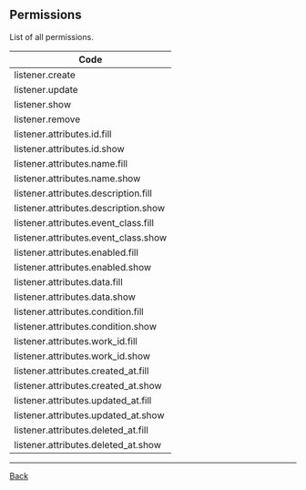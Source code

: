 ## Permissions

List of all permissions.

| Code                           |
|--------------------------------|
| listener.create |
| listener.update |
| listener.show |
| listener.remove |
| listener.attributes.id.fill |
| listener.attributes.id.show |
| listener.attributes.name.fill |
| listener.attributes.name.show |
| listener.attributes.description.fill |
| listener.attributes.description.show |
| listener.attributes.event_class.fill |
| listener.attributes.event_class.show |
| listener.attributes.enabled.fill |
| listener.attributes.enabled.show |
| listener.attributes.data.fill |
| listener.attributes.data.show |
| listener.attributes.condition.fill |
| listener.attributes.condition.show |
| listener.attributes.work_id.fill |
| listener.attributes.work_id.show |
| listener.attributes.created_at.fill |
| listener.attributes.created_at.show |
| listener.attributes.updated_at.fill |
| listener.attributes.updated_at.show |
| listener.attributes.deleted_at.fill |
| listener.attributes.deleted_at.show |

---
[Back](index.md)